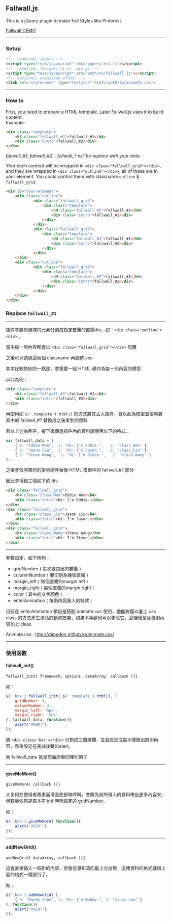 ## Fallwall.js

This is a jQuery plugin to make Fall Styles like Pinterest.

[Fallwall DEMO](http://github.eddiewen.me/fallwall.js/)

----

### Setup

~~~html
<!-- required: jQuery -->
<script type="text/javascript" src="jquery.min.js"></script>
<!-- required: fallwall.js or .min.js -->
<script type="text/javascript" src="path/to/fallwall.js"></script>
<!-- optional: animation effect -->
<link rel="stylesheet" type="text/css" href="path/to/animate.css">
~~~

----

### How to

First, you need to prepare a HTML template. Later Fallwall.js uses it to build content.  
Example:

~~~html
<div class="template">
	<h4 class="fallwall_#3">fallwall_#1</h4>
	<div class="intro">fallwall_#2</div>
</div>
~~~

_fallwall\_#1, fallwall\_#2... fallwall\_? will be replace with your data._

Your each content will be wrapped in `<div class="fallwall_grid"></div>`, and they are wrapped in `<div class="outline"></div>`, all of these are in your element. You could control them with classname `outline` & `fallwall_grid`.

~~~html
<div id="your-element">
	<div class="outline">
			<div class="fallwall_grid">
				<div class="template">
					<h4 class="fallwall_#3">fallwall_#1</h4>
					<div class="intro">fallwall_#2</div>
				</div>
			</div>
			<div class="fallwall_grid">
				<div class="template">
					<h4 class="fallwall_#3">fallwall_#1</h4>
					<div class="intro">fallwall_#2</div>
				</div>
			</div>
	</div>
	<div class="outline">
			<div class="fallwall_grid">
				<div class="template">
					<h4 class="fallwall_#3">fallwall_#1</h4>
					<div class="intro">fallwall_#2</div>
				</div>
			</div>
	</div>
</div>
~~~

### Replace `fallwall_#1`


----

插件會將你選擇的元素分割成指定數量的直欄div，如：`<div class="outline"><div>` 。

當中每一則內容都會以 `<div class="fallwall_grid"></div>` 包覆

之後可以透過這兩個 classname 再調整 css

其中比較特別的一點是，會需要一組 HTML 碼作為每一則內容的模型

以此為例：

~~~html
<div class="template">
	<h4 class="fallwall_#3">fallwall_#1</h4>
	<div class="intro">fallwall_#2</div>
</div>
~~~

再使用如 `$('.template').html()` 的方式將其丟入插件，會以此為模型並依序將其中的 fallwall_#? 替換成之後拿到的資料

若以上述為例子，接下來傳進插件內的資料請使用以下的格式：

~~~javascript
var fallwall_data = [
	{ 0: "Eddie Wen",  1: "Hi~ I'm Eddie.",   2: "class_Wen" },
	{ 0: "Jason Liu",  1: "Hi~ I'm Jason.",   2: "class_Liu" },
	{ 0: "Steve Wang",  1: "Hi~ I'm Steve.",   2: "class_Wang" }
];
~~~

之後會依序陣列的排列順序替換 HTML 模型中的 fallwall_#? 部分

因此會得到三個如下的 div

~~~html
<div class="fallwall_grid">
	<h4 class="class_Wen">Eddie Wen</h4>
	<div class="intro">Hi~ I'm Eddie.</div>
</div>
<div class="fallwall_grid">
	<h4 class="class_Liu">Jason Liu</h4>
	<div class="intro">Hi~ I'm Jason.</div>
</div>
<div class="fallwall_grid">
	<h4 class="class_Wang">Steve Wang</h4>
	<div class="intro">Hi~ I'm Steve.</div>
</div>
~~~

----

參數設定，如下所列：

* gridNumber ( 每次要跑出的數量 )
* columnNumber ( 要切割為幾個直欄 )
* margin_left ( 每個直欄的margin left )
* margin_right ( 每個直欄的margin right )
* color ( 其中的文字顏色 )
* enterAnimation ( 每則內容進入的特效 )

目前在 enterAnimation 預設是搭配 animate.css 使用，他能夠僅以套上 css class 的方式產生漂亮的動畫效果，如果不喜歡也可以移除它，這裡僅是替每則內容加上 class

Animate.css :  <http://daneden.github.io/animate.css/>

----

### 使用函數

#### fallwall_init()

`fallwall_init( framework, options, dataArray, callback ){}`

如：

~~~javascript
$('.box').fallwall_init( $('.template').html(), {
	gridNumber: 4,
	columnNumber: 3,
	margin_left: '5px',
	margin_right: '5px'
}, fallwall_data, function(){
	alert("OVER!");
});
~~~

將 `<div class='box'></div>` 分割成三個直欄，並且設定成每次僅跑出四則內容，然後設定在完成後跳出alert。

而 fallwall_data 就是前面所舉的陣列例子

----

#### giveMeMore()

`giveMeMore( callback ){}`

大多用在使用者將畫面滑至底部時呼叫，會將先前所傳入的資料帶出更多內容來，但數量依然是原本在 init 時所設定的 gridNumber。

如：

~~~javascript
$('.box').giveMeMore( function(){
	alert("OVER!");
});
~~~

----

#### addNewGrid()

`addNewGrid( dataArray, callback ){}`

這會直接插入一個新的內容，但會在瀑布流的最上方出現，這裡資料的格式就跟上面的格式一樣就行了。

如：

~~~javascript
$('.box').addNewGrid( [
	{ 0: "Mandy Chen", 1: "Hi~ I'm Mandy.", 2: "class_new" }
], function(){
	alert("OVER!");
});
~~~
